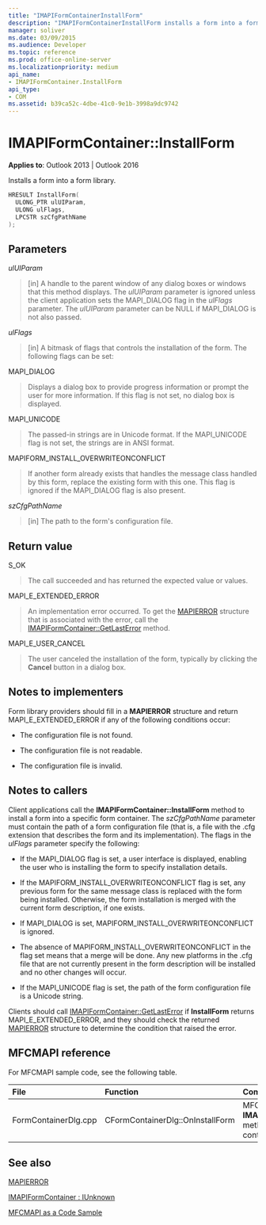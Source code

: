 ```yaml
---
title: "IMAPIFormContainerInstallForm"
description: "IMAPIFormContainerInstallForm installs a form into a form library. This article describes its syntax, parameters, and return value."
manager: soliver
ms.date: 03/09/2015
ms.audience: Developer
ms.topic: reference
ms.prod: office-online-server
ms.localizationpriority: medium
api_name:
- IMAPIFormContainer.InstallForm
api_type:
- COM
ms.assetid: b39ca52c-4dbe-41c0-9e1b-3998a9dc9742
---
```


# IMAPIFormContainer::InstallForm

  
  
**Applies to**: Outlook 2013 | Outlook 2016 
  
Installs a form into a form library.
  
```cpp
HRESULT InstallForm(
  ULONG_PTR ulUIParam,
  ULONG ulFlags,
  LPCSTR szCfgPathName
);
```

## Parameters

 _ulUIParam_
  
> [in] A handle to the parent window of any dialog boxes or windows that this method displays. The  _ulUIParam_ parameter is ignored unless the client application sets the MAPI_DIALOG flag in the _ulFlags_ parameter. The  _ulUIParam_ parameter can be NULL if MAPI_DIALOG is not also passed. 
    
 _ulFlags_
  
> [in] A bitmask of flags that controls the installation of the form. The following flags can be set:
    
MAPI_DIALOG 
  
> Displays a dialog box to provide progress information or prompt the user for more information. If this flag is not set, no dialog box is displayed.
    
MAPI_UNICODE 
  
> The passed-in strings are in Unicode format. If the MAPI_UNICODE flag is not set, the strings are in ANSI format.
    
MAPIFORM_INSTALL_OVERWRITEONCONFLICT 
  
> If another form already exists that handles the message class handled by this form, replace the existing form with this one. This flag is ignored if the MAPI_DIALOG flag is also present. 
    
 _szCfgPathName_
  
> [in] The path to the form's configuration file.
    
## Return value

S_OK 
  
> The call succeeded and has returned the expected value or values.
    
MAPI_E_EXTENDED_ERROR 
  
> An implementation error occurred. To get the [MAPIERROR](mapierror.md) structure that is associated with the error, call the [IMAPIFormContainer::GetLastError](imapiformcontainer-getlasterror.md) method. 
    
MAPI_E_USER_CANCEL 
  
> The user canceled the installation of the form, typically by clicking the **Cancel** button in a dialog box. 
    
## Notes to implementers

Form library providers should fill in a **MAPIERROR** structure and return MAPI_E_EXTENDED_ERROR if any of the following conditions occur: 
  
- The configuration file is not found.
    
- The configuration file is not readable.
    
- The configuration file is invalid.
    
## Notes to callers

Client applications call the **IMAPIFormContainer::InstallForm** method to install a form into a specific form container. The  _szCfgPathName_ parameter must contain the path of a form configuration file (that is, a file with the .cfg extension that describes the form and its implementation). The flags in the _ulFlags_ parameter specify the following: 
  
- If the MAPI_DIALOG flag is set, a user interface is displayed, enabling the user who is installing the form to specify installation details.
    
- If the MAPIFORM_INSTALL_OVERWRITEONCONFLICT flag is set, any previous form for the same message class is replaced with the form being installed. Otherwise, the form installation is merged with the current form description, if one exists.
    
- If MAPI_DIALOG is set, MAPIFORM_INSTALL_OVERWRITEONCONFLICT is ignored.
    
- The absence of MAPIFORM_INSTALL_OVERWRITEONCONFLICT in the flag set means that a merge will be done. Any new platforms in the .cfg file that are not currently present in the form description will be installed and no other changes will occur.
    
- If the MAPI_UNICODE flag is set, the path of the form configuration file is a Unicode string. 
    
Clients should call [IMAPIFormContainer::GetLastError](imapiformcontainer-getlasterror.md) if **InstallForm** returns MAPI_E_EXTENDED_ERROR, and they should check the returned [MAPIERROR](mapierror.md) structure to determine the condition that raised the error. 
  
## MFCMAPI reference

For MFCMAPI sample code, see the following table.
  
|**File**|**Function**|**Comment**|
|:-----|:-----|:-----|
|FormContainerDlg.cpp  <br/> |CFormContainerDlg::OnInstallForm  <br/> |MFCMAPI uses the **IMAPIFormContainer::InstallForm** method to install a form in a form container. |
   
## See also



[MAPIERROR](mapierror.md)
  
[IMAPIFormContainer : IUnknown](imapiformcontaineriunknown.md)


[MFCMAPI as a Code Sample](mfcmapi-as-a-code-sample.md)

